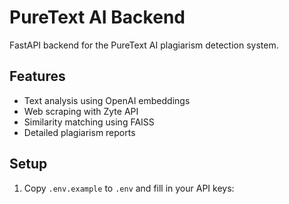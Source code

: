 # PureText AI Backend

FastAPI backend for the PureText AI plagiarism detection system.

## Features

- Text analysis using OpenAI embeddings
- Web scraping with Zyte API
- Similarity matching using FAISS
- Detailed plagiarism reports

## Setup

1. Copy `.env.example` to `.env` and fill in your API keys:
